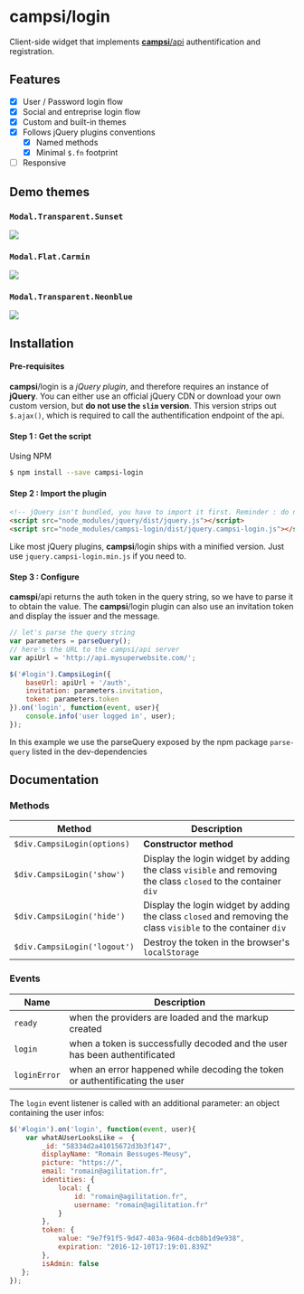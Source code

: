 # campsi/login
Client-side widget that implements [**campsi**/api](https://github.com/campsi/api) authentification and registration.

## Features
- [x] User / Password login flow 
- [x] Social and entreprise login flow
- [x] Custom and built-in themes
- [x] Follows jQuery plugins conventions
  - [x] Named methods
  - [x] Minimal `$.fn` footprint
- [ ] Responsive

## Demo themes
### `Modal.Transparent.Sunset`
![](docs/images/modal.transparent.sunset.jpg?raw=true)
### `Modal.Flat.Carmin`
![](docs/images/modal.flat.carmin.jpg?raw=true)
### `Modal.Transparent.Neonblue`
![](docs/images/modal.transparent.neonblue.jpg?raw=true)

## Installation
#### Pre-requisites
**campsi**/login is a *jQuery plugin*, and therefore requires an instance of **jQuery**. You can either use an official jQuery CDN or download your own custom version, but **do not use the `slim` version**. This version strips out `$.ajax()`, which is required to call the authentification endpoint of the api. 

#### Step 1 : Get the script
Using NPM
```sh
$ npm install --save campsi-login
```
#### Step 2 : Import the plugin 
```html
<!-- jQuery isn't bundled, you have to import it first. Reminder : do not use the slim version -->
<script src="node_modules/jquery/dist/jquery.js"></script>
<script src="node_modules/campsi-login/dist/jquery.campsi-login.js"></script>
```

Like most jQuery plugins, **campsi**/login ships with a minified version. Just use `jquery.campsi-login.min.js` if you need to.

#### Step 3 : Configure

**camspi**/api returns the auth token in the query string, so we have to parse it to obtain the value. The **campsi**/login plugin can also use an invitation token and display the issuer and the message.
```javascript
// let's parse the query string
var parameters = parseQuery();
// here's the URL to the campsi/api server
var apiUrl = 'http://api.mysuperwebsite.com/';

$('#login').CampsiLogin({
    baseUrl: apiUrl + '/auth',
    invitation: parameters.invitation,
    token: parameters.token
}).on('login', function(event, user){
    console.info('user logged in', user);
});
```
In this example we use the parseQuery exposed by the npm package `parse-query` listed in the dev-dependencies
## Documentation
### Methods

| Method          |  Description                                                                    |
|---------------- | ------------------------------------------------------------------------------- |
| `$div.CampsiLogin(options)` |  **Constructor method**|
| `$div.CampsiLogin('show')`|  Display the login widget by adding the class `visible` and removing the class `closed` to the container `div` |
| `$div.CampsiLogin('hide')`| Display the login widget by adding the class `closed` and removing the class `visible` to the container `div`|
| `$div.CampsiLogin('logout')`|  Destroy the token in the browser's `localStorage` |

### Events

| Name            |          Description                                                            |
|---------------- | ------------------------------------------------------------------------------- |
| `ready`         | when the providers are loaded and the markup created                            |
| `login`         | when a token is successfully decoded and the user has been authentificated      |
| `loginError`    | when an error happened while decoding the token or authentificating the user    |

The `login` event listener is called with an additional parameter: an object containing the user infos:

```javascript
$('#login').on('login', function(event, user){
    var whatAUserLooksLike =  {
        _id: "58334d2a41015672d3b3f147",
        displayName: "Romain Bessuges-Meusy",
        picture: "https://",
        email: "romain@agilitation.fr",
        identities: {
            local: {
                id: "romain@agilitation.fr",
                username: "romain@agilitation.fr"
            }
        },
        token: {
            value: "9e7f91f5-9d47-403a-9604-dcb8b1d9e938",
            expiration: "2016-12-10T17:19:01.839Z"
        },
        isAdmin: false
   };
});
```